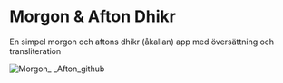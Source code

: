 # Morgon & Afton Dhikr
En simpel morgon och aftons dhikr (åkallan) app med översättning och transliteration


![Morgon_ _Afton_github](https://github.com/ArtanBajqinca/Morgon-Aftons-dhikr/assets/72929040/eaedfb44-aa17-4e1a-810b-b736cb1c9478)

